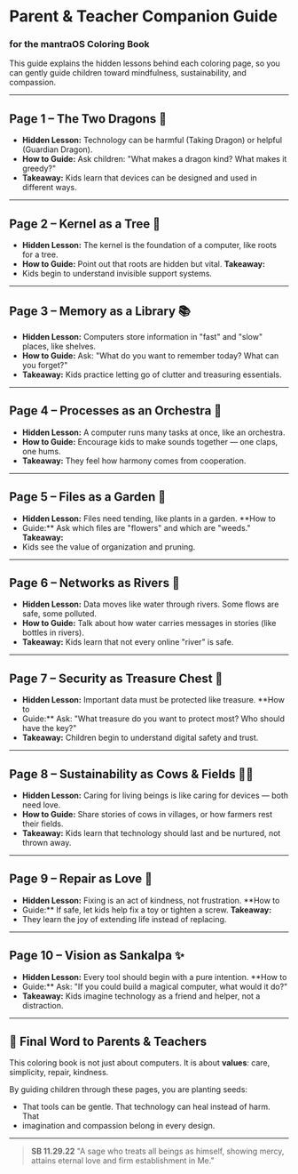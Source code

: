 # Parent & Teacher Companion Guide
### for the mantraOS Coloring Book

This guide explains the hidden lessons behind each coloring page, so you can
gently guide children toward mindfulness, sustainability, and compassion.

---

## Page 1 – The Two Dragons 🐉
- **Hidden Lesson:** Technology can be harmful (Taking Dragon) or helpful
(Guardian Dragon).
- **How to Guide:** Ask children: "What makes a dragon kind? What makes it
greedy?"
- **Takeaway:** Kids learn that devices can be designed and used in different
ways.

---

## Page 2 – Kernel as a Tree 🌳
- **Hidden Lesson:** The kernel is the foundation of a computer, like roots for
a tree.
- **How to Guide:** Point out that roots are hidden but vital. **Takeaway:**
- Kids begin to understand invisible support systems.

---

## Page 3 – Memory as a Library 📚
- **Hidden Lesson:** Computers store information in "fast" and "slow" places,
like shelves.
- **How to Guide:** Ask: "What do you want to remember today? What can you
forget?"
- **Takeaway:** Kids practice letting go of clutter and treasuring essentials.

---

## Page 4 – Processes as an Orchestra 🎻
- **Hidden Lesson:** A computer runs many tasks at once, like an orchestra.
- **How to Guide:** Encourage kids to make sounds together — one claps, one
hums.
- **Takeaway:** They feel how harmony comes from cooperation.

---

## Page 5 – Files as a Garden 🌱
- **Hidden Lesson:** Files need tending, like plants in a garden. **How to
- Guide:** Ask which files are "flowers" and which are "weeds." **Takeaway:**
- Kids see the value of organization and pruning.

---

## Page 6 – Networks as Rivers 🌊
- **Hidden Lesson:** Data moves like water through rivers. Some flows are safe,
some polluted.
- **How to Guide:** Talk about how water carries messages in stories (like
bottles in rivers).
- **Takeaway:** Kids learn that not every online "river" is safe.

---

## Page 7 – Security as Treasure Chest 💎
- **Hidden Lesson:** Important data must be protected like treasure. **How to
- Guide:** Ask: "What treasure do you want to protect most? Who should
have the key?"
- **Takeaway:** Children begin to understand digital safety and trust.

---

## Page 8 – Sustainability as Cows & Fields 🐄🌾
- **Hidden Lesson:** Caring for living beings is like caring for devices — both
need love.
- **How to Guide:** Share stories of cows in villages, or how farmers rest their
fields.
- **Takeaway:** Kids learn that technology should last and be nurtured, not
thrown away.

---

## Page 9 – Repair as Love 🔧
- **Hidden Lesson:** Fixing is an act of kindness, not frustration. **How to
- Guide:** If safe, let kids help fix a toy or tighten a screw. **Takeaway:**
- They learn the joy of extending life instead of replacing.

---

## Page 10 – Vision as Sankalpa ✨
- **Hidden Lesson:** Every tool should begin with a pure intention. **How to
- Guide:** Ask: "If you could build a magical computer, what would it
do?"
- **Takeaway:** Kids imagine technology as a friend and helper, not a
distraction.

---

## 🌸 Final Word to Parents & Teachers

This coloring book is not just about computers. It is about **values**: care,
simplicity, repair, kindness.

By guiding children through these pages, you are planting seeds:
- That tools can be gentle. That technology can heal instead of harm. That
- imagination and compassion belong in every design.

---

> **SB 11.29.22** "A sage who treats all beings as himself, showing mercy,
> attains eternal love
and firm establishment in Me."
